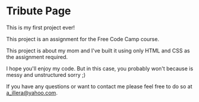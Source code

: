 # Tribute Page

This is my first project ever!

This project is an assignment for the Free Code Camp course.

This project is about my mom and I've built it using only HTML and CSS as the assignment required.

I hope you'll enjoy my code. But in this case, you probably won't because is messy and unstructured sorry ;)

If you have any questions or want to contact me please feel free to do so at a_illera@yahoo.com.

